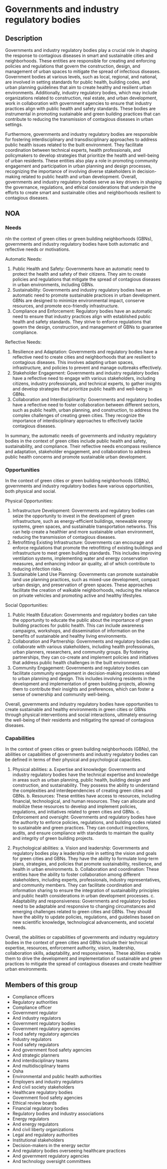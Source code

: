 # Governments and industry regulatory bodies

## Description

Governments and industry regulatory bodies play a crucial role in shaping the response to contagious diseases in smart and sustainable cities and neighborhoods. These entities are responsible for creating and enforcing policies and regulations that govern the construction, design, and management of urban spaces to mitigate the spread of infectious diseases. Government bodies at various levels, such as local, regional, and national, are involved in setting standards for public health, building codes, and urban planning guidelines that aim to create healthy and resilient urban environments. Additionally, industry regulatory bodies, which may include organizations related to construction, real estate, and urban development, work in collaboration with government agencies to ensure that industry practices align with public health and safety standards. These bodies are instrumental in promoting sustainable and green building practices that can contribute to reducing the transmission of contagious diseases in urban settings.

Furthermore, governments and industry regulatory bodies are responsible for fostering interdisciplinary and transdisciplinary approaches to address public health issues related to the built environment. They facilitate coordination between technical experts, health professionals, and policymakers to develop strategies that prioritize the health and well-being of urban residents. These entities also play a role in promoting community engagement and participation in urban planning and design processes, recognizing the importance of involving diverse stakeholders in decision-making related to public health and urban development. Overall, governments and industry regulatory bodies serve as key drivers in shaping the governance, regulations, and ethical considerations that underpin the efforts to create smart and sustainable cities and neighborhoods resilient to contagious diseases.

## NOA

### Needs

nIn the context of green cities or green building neighborhoods (GBNs), governments and industry regulatory bodies have both automatic and reflective needs or motivations.

Automatic Needs:
1. Public Health and Safety: Governments have an automatic need to protect the health and safety of their citizens. They aim to create policies and regulations that mitigate the spread of contagious diseases in urban environments, including GBNs.
2. Sustainability: Governments and industry regulatory bodies have an automatic need to promote sustainable practices in urban development. GBNs are designed to minimize environmental impact, conserve resources, and promote eco-friendly infrastructure.
3. Compliance and Enforcement: Regulatory bodies have an automatic need to ensure that industry practices align with established public health and safety standards. They strive to enforce regulations that govern the design, construction, and management of GBNs to guarantee compliance.

Reflective Needs:
1. Resilience and Adaptation: Governments and regulatory bodies have a reflective need to create cities and neighborhoods that are resilient to contagious diseases. This involves adapting urban spaces, infrastructure, and policies to prevent and manage outbreaks effectively.
2. Stakeholder Engagement: Governments and industry regulatory bodies have a reflective need to engage with various stakeholders, including citizens, industry professionals, and technical experts, to gather insights and develop strategies that prioritize public health and well-being in GBNs.
3. Collaboration and Interdisciplinarity: Governments and regulatory bodies have a reflective need to foster collaboration between different sectors, such as public health, urban planning, and construction, to address the complex challenges of creating green cities. They recognize the importance of interdisciplinary approaches to effectively tackle contagious diseases.

In summary, the automatic needs of governments and industry regulatory bodies in the context of green cities include public health and safety, sustainability, and compliance. Their reflective needs encompass resilience and adaptation, stakeholder engagement, and collaboration to address public health concerns and promote sustainable urban development.

### Opportunities

In the context of green cities or green building neighborhoods (GBNs), governments and industry regulatory bodies have various opportunities, both physical and social. 

Physical Opportunities:
1. Infrastructure Development: Governments and regulatory bodies can seize the opportunity to invest in the development of green infrastructure, such as energy-efficient buildings, renewable energy systems, green spaces, and sustainable transportation networks. This can help create a healthier and more sustainable urban environment, reducing the transmission of contagious diseases.
2. Retrofitting Existing Infrastructure: Governments can encourage and enforce regulations that promote the retrofitting of existing buildings and infrastructure to meet green building standards. This includes improving ventilation systems, implementing water and energy conservation measures, and enhancing indoor air quality, all of which contribute to reducing infection risks.
3. Sustainable Land Use Planning: Governments can promote sustainable land use planning practices, such as mixed-use development, compact urban design, and preservation of green spaces. These approaches facilitate the creation of walkable neighborhoods, reducing the reliance on private vehicles and promoting active and healthy lifestyles.

Social Opportunities:
1. Public Health Education: Governments and regulatory bodies can take the opportunity to educate the public about the importance of green building practices for public health. This can include awareness campaigns, workshops, and dissemination of information on the benefits of sustainable and healthy living environments.
2. Collaboration and Partnership: Governments and regulatory bodies can collaborate with various stakeholders, including health professionals, urban planners, researchers, and community groups. By fostering partnerships, they can co-create and implement policies and initiatives that address public health challenges in the built environment.
3. Community Engagement: Governments and regulatory bodies can facilitate community engagement in decision-making processes related to urban planning and design. This includes involving residents in the development and implementation of green building projects, allowing them to contribute their insights and preferences, which can foster a sense of ownership and community well-being.

Overall, governments and industry regulatory bodies have opportunities to create sustainable and healthy environments in green cities or GBNs through physical interventions and social interactions, ultimately ensuring the well-being of their residents and mitigating the spread of contagious diseases.

### Capabilities

In the context of green cities or green building neighborhoods (GBNs), the abilities or capabilities of governments and industry regulatory bodies can be defined in terms of their physical and psychological capacities.

1. Physical abilities: 
a. Expertise and knowledge: Governments and industry regulatory bodies have the technical expertise and knowledge in areas such as urban planning, public health, building design and construction, and sustainability. They possess the ability to understand the complexities and interdependencies of creating green cities and GBNs.
b. Resources: These entities have access to resources, including financial, technological, and human resources. They can allocate and mobilize these resources to develop and implement policies, regulations, and initiatives related to green cities and GBNs.
c. Enforcement and oversight: Governments and regulatory bodies have the authority to enforce policies, regulations, and building codes related to sustainable and green practices. They can conduct inspections, audits, and ensure compliance with standards to maintain the quality and integrity of green building projects.

2. Psychological abilities:
a. Vision and leadership: Governments and regulatory bodies play a leadership role in setting the vision and goals for green cities and GBNs. They have the ability to formulate long-term plans, strategies, and policies that promote sustainability, resilience, and health in urban environments.
b. Collaboration and coordination: These entities have the ability to foster collaboration among different stakeholders, including experts, professionals, industry representatives, and community members. They can facilitate coordination and information sharing to ensure the integration of sustainability principles and public health considerations in urban development processes.
c. Adaptability and responsiveness: Governments and regulatory bodies need to be adaptable and responsive to changing circumstances and emerging challenges related to green cities and GBNs. They should have the ability to update policies, regulations, and guidelines based on new scientific knowledge, technological advancements, and societal needs.

Overall, the abilities or capabilities of governments and industry regulatory bodies in the context of green cities and GBNs include their technical expertise, resources, enforcement authority, vision, leadership, collaboration skills, adaptability, and responsiveness. These abilities enable them to drive the development and implementation of sustainable and green practices to mitigate the spread of contagious diseases and create healthier urban environments.

## Members of this group

* Compliance officers
* Regulatory authorities
* Compliance officer
* Government regulator
* And industry regulators
* Government regulatory bodies
* Government regulatory agencies
* Food safety regulatory agencies
* Industry regulators
* Food safety regulators
* And government food safety agencies
* And strategic planners
* And interdisciplinary teams
* And multidisciplinary teams
* Osha
* Environmental and public health authorities
* Employers and industry regulators
* And civil society stakeholders
* Healthcare regulatory bodies
* Government food safety agencies
* Ethical review boards
* Financial regulatory bodies
* Regulatory bodies and industry associations
* Energy regulators
* And energy regulators
* And civil liberty organizations
* Legal and regulatory authorities
* Institutional stakeholders
* Decision-makers in the energy sector
* And regulatory bodies overseeing healthcare practices
* And government regulatory agencies
* And technology oversight committees